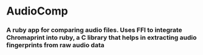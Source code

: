 # AudioComp

### A ruby app for comparing audio files. Uses FFI to integrate Chromaprint into ruby, a C library that helps in extracting audio fingerprints from raw audio data
